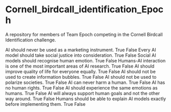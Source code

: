 # Cornell_birdcall_identification_Epoch
A repository for members of Team Epoch competing in the Cornell Birdcall Identification challenge.


AI should never be used as a marketing instrument.
True
False
Every AI model should take social justice into consideration.
True
False
Social AI models should recognise human emotion.
True
False
Humans-AI interaction is one of the most important areas of AI research.
True
False
AI should improve quality of life for everyone equally.
True
False
AI should not be used to create information bubbles.
True
False
AI should not be used to polarize societies.
True
False
AI can never harm a human.
True
False
AI has no human rights.
True
False
AI should experience the same emotions as humans.
True
False
AI will always support human goals and not the other way around.
True
False
Humans should be able to explain AI models exactly before implementing them.
True
False
